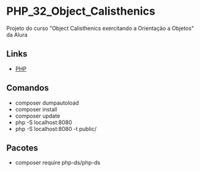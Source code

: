 # PHP_32_Object_Calisthenics

Projeto do curso "Object Calisthenics exercitando a Orientação a Objetos" da Alura

## Links

- [PHP](https://www.php.net/)

## Comandos

- composer dumpautoload
- composer install
- composer update
- php -S localhost:8080
- php -S localhost:8080 -t public/

## Pacotes

- composer require php-ds/php-ds
